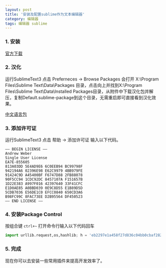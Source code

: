 ```yaml
---
layout: post
title: '安装及配置sublime作为文本编辑器'
category: 编辑器
tags: 编辑器 sublime 
---
```


### 1. 安装
[官方下载](http://www.sublimetext.com/3)

### 2. 汉化

运行SublimeText3 点击 Preferneces -> Browse Packages 会打开 X:\Program Files\Sublime Text\Data\Packages 目录，点击向上并找到X:\Program Files\Sublime Text\Data\Installed Packages目录，从附件中下载汉化包并解压，复制Default.sublime-package到这个目录，无需重启即可直接看到汉化效果。

[中文语言包](http://bigbanana.github.com/web/files/Sublime_Text_CN_3059.zip)

### 3. 添加许可证

运行SublimeText3 点击 帮助 -> 添加许可证 输入以下代码。

```
—– BEGIN LICENSE —–
Andrew Weber
Single User License
EA7E-855605
813A03DD 5E4AD9E6 6C0EEB94 BC99798F
942194A6 02396E98 E62C9979 4BB979FE
91424C9D A45400BF F6747D88 2FB88078
90F5CC94 1CDC92DC 8457107A F151657B
1D22E383 A997F016 42397640 33F41CFC
E1D0AE85 A0BBD039 0E9C8D55 E1B89D5D
5CDB7036 E56DE1C0 EFCC0840 650CD3A6
B98FC99C 8FAC73EE D2B95564 DF450523
—— END LICENSE ——
```

### 4. 安装Package Control

按组合键 `ctrl+~` 打开命令行输入以下代码回车

```python
import urllib.request,os,hashlib; h = 'eb2297e1a458f27d836c04bb0cbaf282' + 'd0e7a3098092775ccb37ca9d6b2e4b7d'; pf = 'Package Control.sublime-package'; ipp = sublime.installed_packages_path(); urllib.request.install_opener( urllib.request.build_opener( urllib.request.ProxyHandler()) ); by = urllib.request.urlopen( 'http://packagecontrol.io/' + pf.replace(' ', '%20')).read(); dh = hashlib.sha256(by).hexdigest(); print('Error validating download (got %s instead of %s), please try manual install' % (dh, h)) if dh != h else open(os.path.join( ipp, pf), 'wb' ).write(by)
```

### 5. 完成

现在你可以去安装一些常用插件来提高开发效率了。